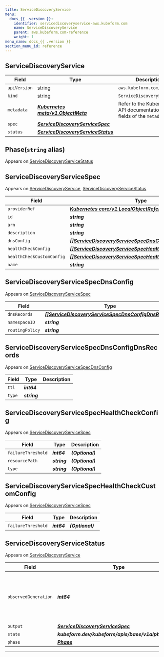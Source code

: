 ```yaml
---
title: ServiceDiscoveryService
menu:
  docs_{{ .version }}:
    identifier: servicediscoveryservice-aws.kubeform.com
    name: ServiceDiscoveryService
    parent: aws.kubeform.com-reference
    weight: 1
menu_name: docs_{{ .version }}
section_menu_id: reference
---
```


## ServiceDiscoveryService
| Field | Type | Description |
| ------ | ----- | ----------- |
| `apiVersion` | string | `aws.kubeform.com/v1alpha1` |
|    `kind` | string | `ServiceDiscoveryService` |
| `metadata` | ***[Kubernetes meta/v1.ObjectMeta](https://kubernetes.io/docs/reference/generated/kubernetes-api/v1.13/#objectmeta-v1-meta)***|Refer to the Kubernetes API documentation for the fields of the `metadata` field.|
| `spec` | ***[ServiceDiscoveryServiceSpec](#servicediscoveryservicespec)***||
| `status` | ***[ServiceDiscoveryServiceStatus](#servicediscoveryservicestatus)***||
## Phase(`string` alias)

Appears on:[ServiceDiscoveryServiceStatus](#servicediscoveryservicestatus)

## ServiceDiscoveryServiceSpec

Appears on:[ServiceDiscoveryService](#servicediscoveryservice), [ServiceDiscoveryServiceStatus](#servicediscoveryservicestatus)

| Field | Type | Description |
| ------ | ----- | ----------- |
| `providerRef` | ***[Kubernetes core/v1.LocalObjectReference](https://kubernetes.io/docs/reference/generated/kubernetes-api/v1.13/#localobjectreference-v1-core)***||
| `id` | ***string***||
| `arn` | ***string***| ***(Optional)*** |
| `description` | ***string***| ***(Optional)*** |
| `dnsConfig` | ***[[]ServiceDiscoveryServiceSpecDnsConfig](#servicediscoveryservicespecdnsconfig)***||
| `healthCheckConfig` | ***[[]ServiceDiscoveryServiceSpecHealthCheckConfig](#servicediscoveryservicespechealthcheckconfig)***| ***(Optional)*** |
| `healthCheckCustomConfig` | ***[[]ServiceDiscoveryServiceSpecHealthCheckCustomConfig](#servicediscoveryservicespechealthcheckcustomconfig)***| ***(Optional)*** |
| `name` | ***string***||
## ServiceDiscoveryServiceSpecDnsConfig

Appears on:[ServiceDiscoveryServiceSpec](#servicediscoveryservicespec)

| Field | Type | Description |
| ------ | ----- | ----------- |
| `dnsRecords` | ***[[]ServiceDiscoveryServiceSpecDnsConfigDnsRecords](#servicediscoveryservicespecdnsconfigdnsrecords)***||
| `namespaceID` | ***string***||
| `routingPolicy` | ***string***| ***(Optional)*** |
## ServiceDiscoveryServiceSpecDnsConfigDnsRecords

Appears on:[ServiceDiscoveryServiceSpecDnsConfig](#servicediscoveryservicespecdnsconfig)

| Field | Type | Description |
| ------ | ----- | ----------- |
| `ttl` | ***int64***||
| `type` | ***string***||
## ServiceDiscoveryServiceSpecHealthCheckConfig

Appears on:[ServiceDiscoveryServiceSpec](#servicediscoveryservicespec)

| Field | Type | Description |
| ------ | ----- | ----------- |
| `failureThreshold` | ***int64***| ***(Optional)*** |
| `resourcePath` | ***string***| ***(Optional)*** |
| `type` | ***string***| ***(Optional)*** |
## ServiceDiscoveryServiceSpecHealthCheckCustomConfig

Appears on:[ServiceDiscoveryServiceSpec](#servicediscoveryservicespec)

| Field | Type | Description |
| ------ | ----- | ----------- |
| `failureThreshold` | ***int64***| ***(Optional)*** |
## ServiceDiscoveryServiceStatus

Appears on:[ServiceDiscoveryService](#servicediscoveryservice)

| Field | Type | Description |
| ------ | ----- | ----------- |
| `observedGeneration` | ***int64***| ***(Optional)*** Resource generation, which is updated on mutation by the API Server.|
| `output` | ***[ServiceDiscoveryServiceSpec](#servicediscoveryservicespec)***| ***(Optional)*** |
| `state` | ***kubeform.dev/kubeform/apis/base/v1alpha1.State***| ***(Optional)*** |
| `phase` | ***[Phase](#phase)***| ***(Optional)*** |
---
